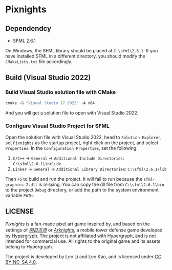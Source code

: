 # Pixnights
## Dependendcy

- SFML 2.6.1

On Windows, the SFML library should be placed at `C:\sfml\2.6.1`. If you have installed SFML in a different directory, you should modify the `CMakeLists.txt` file accordingly.

## Build (Visual Studio 2022)

### Build Visual Studio solution file with CMake

```powershell
cmake -G "Visual Studio 17 2022" -A x64 .
```

And you will get a solution file to open with Visual Studio 2022.

### Configure Visual Studio Project for SFML

Open the solution file with Visual Studio 2022, head to `Solution Explorer`, set `Pixnights` as the startup project, right click on the project, and select `Properties`. In the `Configuration Properties`, set the following:

1. `C/C++` -> `General` -> `Additional Include Directories`: `C:\sfml\2.6.1\include`
2. `Linker` -> `General` -> `Additional Library Directories`: `C:\sfml\2.6.1\lib`

Then `F5` to build and run the project. It will fail to run because the `sfml-graphics-2.dll` is missing. You can copy the dll file from `C:\sfml\2.6.1\bin` to the project `Debug` directory, or add the path to the system environment variable `PATH`.



## LICENSE

*Pixnights* is a fan-made pixel art game inspired by, and based on the settings of [*明日方舟*](https://ak.hypergryph.com/) or [*Arknights*](https://arknights.global/), a mobile tower defense game developed by [Hypergryph](https://www.hypergryph.com/). The project is not affiliated with Hypergryph, and is not intended for commercial use. All rights to the original game and its assets belong to Hypergryph.

The project is developed by Leo Li and Leo Kao, and is licensed under [CC BY-NC-SA 4.0](https://creativecommons.org/licenses/by-nc-sa/4.0/?ref=chooser-v1).